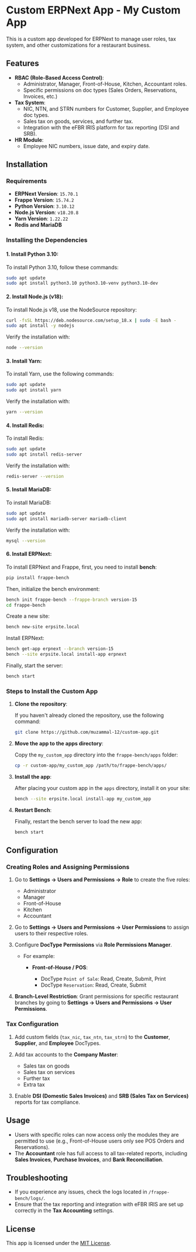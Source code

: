 # Custom ERPNext App - My Custom App

This is a custom app developed for ERPNext to manage user roles, tax system, and other customizations for a restaurant business.

## Features

- **RBAC (Role-Based Access Control)**: 
  - Administrator, Manager, Front-of-House, Kitchen, Accountant roles.
  - Specific permissions on doc types (Sales Orders, Reservations, Invoices, etc.)
- **Tax System**:
  - NIC, NTN, and STRN numbers for Customer, Supplier, and Employee doc types.
  - Sales tax on goods, services, and further tax.
  - Integration with the eFBR IRIS platform for tax reporting (DSI and SRB).
- **HR Module**:
  - Employee NIC numbers, issue date, and expiry date.

## Installation

### Requirements

- **ERPNext Version**: `15.70.1`
- **Frappe Version**: `15.74.2` 
- **Python Version**: `3.10.12` 
- **Node.js Version**: `v18.20.8` 
- **Yarn Version**: `1.22.22` 
- **Redis and MariaDB**

### Installing the Dependencies

#### 1. **Install Python 3.10**:
To install Python 3.10, follow these commands:

```bash
sudo apt update
sudo apt install python3.10 python3.10-venv python3.10-dev
````

#### 2. **Install Node.js (v18)**:

To install Node.js v18, use the NodeSource repository:

```bash
curl -fsSL https://deb.nodesource.com/setup_18.x | sudo -E bash -
sudo apt install -y nodejs
```

Verify the installation with:

```bash
node --version
```

#### 3. **Install Yarn**:

To install Yarn, use the following commands:

```bash
sudo apt update
sudo apt install yarn
```

Verify the installation with:

```bash
yarn --version
```

#### 4. **Install Redis**:

To install Redis:

```bash
sudo apt update
sudo apt install redis-server
```

Verify the installation with:

```bash
redis-server --version
```

#### 5. **Install MariaDB**:

To install MariaDB:

```bash
sudo apt update
sudo apt install mariadb-server mariadb-client
```

Verify the installation with:

```bash
mysql --version
```

#### 6. **Install ERPNext**:

To install ERPNext and Frappe, first, you need to install **bench**:

```bash
pip install frappe-bench
```

Then, initialize the bench environment:

```bash
bench init frappe-bench --frappe-branch version-15
cd frappe-bench
```

Create a new site:

```bash
bench new-site erpsite.local
```

Install ERPNext:

```bash
bench get-app erpnext --branch version-15
bench --site erpsite.local install-app erpnext
```

Finally, start the server:

```bash
bench start
```

### Steps to Install the Custom App

1. **Clone the repository**:

   If you haven't already cloned the repository, use the following command:

   ```bash
   git clone https://github.com/muzammal-12/custom-app.git
   ```

2. **Move the app to the apps directory**:

   Copy the `my_custom_app` directory into the `frappe-bench/apps` folder:

   ```bash
   cp -r custom-app/my_custom_app /path/to/frappe-bench/apps/
   ```

3. **Install the app**:

   After placing your custom app in the `apps` directory, install it on your site:

   ```bash
   bench --site erpsite.local install-app my_custom_app
   ```

4. **Restart Bench**:

   Finally, restart the bench server to load the new app:

   ```bash
   bench start
   ```

## Configuration

### Creating Roles and Assigning Permissions

1. Go to **Settings → Users and Permissions → Role** to create the five roles:

   * Administrator
   * Manager
   * Front-of-House
   * Kitchen
   * Accountant

2. Go to **Settings → Users and Permissions → User Permissions** to assign users to their respective roles.

3. Configure **DocType Permissions** via **Role Permissions Manager**.

   * For example:

     * **Front-of-House / POS**:

       * DocType `Point of Sale`: Read, Create, Submit, Print
       * DocType `Reservation`: Read, Create, Submit

4. **Branch-Level Restriction**: Grant permissions for specific restaurant branches by going to **Settings → Users and Permissions → User Permissions**.

### Tax Configuration

1. Add custom fields (`tax_nic`, `tax_ntn`, `tax_strn`) to the **Customer**, **Supplier**, and **Employee** DocTypes.
2. Add tax accounts to the **Company Master**:

   * Sales tax on goods
   * Sales tax on services
   * Further tax
   * Extra tax
3. Enable **DSI (Domestic Sales Invoices)** and **SRB (Sales Tax on Services)** reports for tax compliance.

## Usage

* Users with specific roles can now access only the modules they are permitted to use (e.g., Front-of-House users only see POS Orders and Reservations).
* The **Accountant** role has full access to all tax-related reports, including **Sales Invoices**, **Purchase Invoices**, and **Bank Reconciliation**.

## Troubleshooting

* If you experience any issues, check the logs located in `/frappe-bench/logs/`.
* Ensure that the tax reporting and integration with eFBR IRIS are set up correctly in the **Tax Accounting** settings.

## License

This app is licensed under the [MIT License](LICENSE).

````
